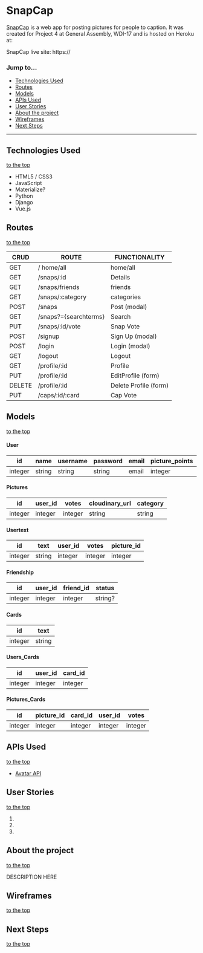 # SnapCap

[SnapCap](http://) is a web app for posting pictures for people to caption. It was created for Project 4 at General Assembly, WDI-17 and is hosted on Heroku at:

SnapCap live site: https://

### Jump to...

- [Technologies Used](https://github.com/WithoutATowel/SnapCap#technologies-used)
- [Routes](https://github.com/WithoutATowel/SnapCap#routes)
- [Models](https://github.com/WithoutATowel/SnapCap#models)
- [APIs Used](https://github.com/WithoutATowel/SnapCap#apis-used)
- [User Stories](https://github.com/WithoutATowel/SnapCap#user-stories)
- [About the project](https://github.com/WithoutATowel/SnapCap#about-the-project)
- [Wireframes](https://github.com/WithoutATowel/SnapCap#wireframes)
- [Next Steps](https://github.com/WithoutATowel/SnapCap#next-steps)

<!-- SnapCap Homepage
![SnapCap homepage](/readme-images/finished_homepage.png) -->

---
## Technologies Used
[to the top](https://github.com/WithoutATowel/SnapCap#snapcap)

- HTML5 / CSS3
- JavaScript
- Materialize?
- Python
- Django
- Vue.js


## Routes
[to the top](https://github.com/WithoutATowel/SnapCap#snapcap)

| CRUD   | ROUTE                  | FUNCTIONALITY
|--------|------------------------|-------------------------
| GET    | /	home/all            | home/all
| GET    | /snaps/:id             |	Details
| GET    | /snaps/friends         |	friends
| GET    | /snaps/:category       |	categories
| POST   | /snaps                 |	Post (modal)
| GET    | /snaps?={searchterms}  |	Search
| PUT    | /snaps/:id/vote        |	Snap Vote
| POST   | /signup                |	Sign Up (modal)
| POST   | /login                 |	Login (modal)
| GET    | /logout                |	Logout
| GET    | /profile/:id           |	Profile
| PUT    | /profile/:id           |	EditProfile (form)
| DELETE | /profile/:id           |	Delete Profile (form)
| PUT    | /caps/:id/:card        |	Cap Vote



## Models
[to the top](https://github.com/WithoutATowel/SnapCap#snapcap)

#### User
| id | name | username | password | email | picture_points | caption_points | profile_img | picture_votes | caption_points
| --- | --- | --- | --- | --- | --- | --- | --- | --- | ---
| integer | string | string | string | email | integer | integer | string | integer | integer

#### Pictures
| id | user_id | votes | cloudinary_url | category
| --- | --- | --- | --- | ---
| integer | integer | integer | string | string

#### Usertext
| id | text | user_id | votes | picture_id
| --- | --- | --- | --- | ---
| integer | string | integer | integer | integer

#### Friendship
| id | user_id | friend_id | status
| --- | --- | --- | ---
| integer | integer | integer | string?

#### Cards
| id | text
| --- | ---
| integer | string

#### Users_Cards
| id | user_id | card_id
| --- |  --- | ---
| integer | integer | integer

#### Pictures_Cards
| id | picture_id | card_id | user_id | votes
| --- | --- | --- | --- | ---
| integer | integer | integer | integer | integer


## APIs Used
[to the top](https://github.com/WithoutATowel/SnapCap#snapcap)
- [Avatar API](https://www.avatarapi.com)

## User Stories
[to the top](https://github.com/WithoutATowel/SnapCap#snapcap)

1.
2.
3.

## About the project
[to the top](https://github.com/WithoutATowel/SnapCap#snapcap)

DESCRIPTION HERE

## Wireframes
[to the top](https://github.com/WithoutATowel/SnapCap#snapcap)

<!-- ![Landing page wireframe](readme-images/1.jpg) -->



## Next Steps
[to the top](https://github.com/WithoutATowel/SnapCap#snapcap)











<!-- # snapcap

> A Django - Vue.js project

## Build Setup

``` bash
# install dependencies
npm install

# serve with hot reload at localhost:8080
npm run dev

# build for production with minification
npm run build

# build for production and view the bundle analyzer report
npm run build --report

# run unit tests
npm run unit

# run all tests
npm test

# deploy
.deploy.sh
```

For a detailed explanation on how things work, check out the [guide](http://vuejs-templates.github.io/webpack/) and [docs for vue-loader](http://vuejs.github.io/vue-loader). -->
